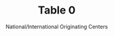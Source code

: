 ---
title: Table 0
subtitle: National/International Originating Centers
layout: default
parent: Section 1
grand_parent: NCEP Office Note 388-Grib1 
nav_order: 1
---